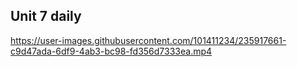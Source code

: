 ## Unit 7 daily


https://user-images.githubusercontent.com/101411234/235917661-c9d47ada-6df9-4ab3-bc98-fd356d7333ea.mp4

